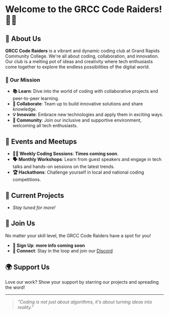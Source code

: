 # Welcome to the GRCC Code Raiders! 👾🚀

## 🌟 About Us
**GRCC Code Raiders** is a vibrant and dynamic coding club at Grand Rapids Community College. We're all about coding, collaboration, and innovation. Our club is a melting pot of ideas and creativity where tech enthusiasts come together to explore the endless possibilities of the digital world.

### 🎯 Our Mission
- **📚 Learn**: Dive into the world of coding with collaborative projects and peer-to-peer learning.
- **🤝 Collaborate**: Team up to build innovative solutions and share knowledge.
- **💡 Innovate**: Embrace new technologies and apply them in exciting ways.
- **🤗 Community**: Join our inclusive and supportive environment, welcoming all tech enthusiasts.

## 📅 Events and Meetups
- **👨‍💻 Weekly Coding Sessions**: **Times coming soon**.
- **🗣 Monthly Workshops**: Learn from guest speakers and engage in tech talks and hands-on sessions on the latest trends.
- **🏆 Hackathons**: Challenge yourself in local and national coding competitions.

## 🚧 Current Projects
- _Stay tuned for more!_

## 🙌 Join Us
No matter your skill level, the GRCC Code Raiders have a spot for you!
- **📝 Sign Up**: **more info coming soon**
- **💬 Connect**: Stay in the loop and join our [Discord](https://discord.gg/swTknvjx)

## 🌍 Support Us
Love our work? Show your support by starring our projects and spreading the word!

---

> _"Coding is not just about algorithms, it's about turning ideas into reality."_

